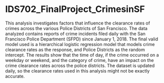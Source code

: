 # IDS702_FinalProject_CrimesinSF
This analysis investigates factors that influence the clearance rates of crimes across the various Police Districts of San Francisco. The data analyzed contains reports of crime incidents filed daily with the San Francisco Police Department (SFPD) since January 1, 2018. The final valid model used is a hierarchical logistic regression model that models crime clearance rates as the response, and Police Districts as the random intercept. The results show that the time of day, if the crime occurred on a weekday or weekend, and the category of crime, have an impact on the crime clearance rates across the police districts. The dataset is updated daily, so the clearance rates used in this analysis might not be exactly accurate. 
